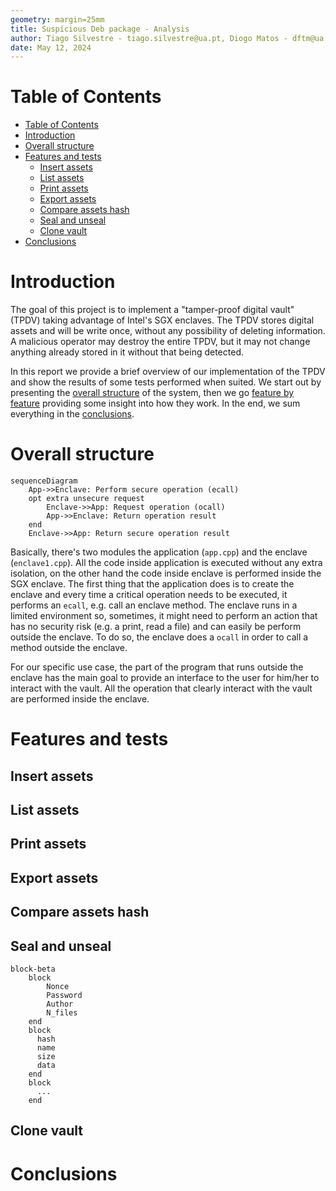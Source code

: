 ```yaml
---
geometry: margin=25mm
title: Suspicious Deb package - Analysis
author: Tiago Silvestre - tiago.silvestre@ua.pt, Diogo Matos - dftm@ua.pt, David Araujo - davidaraujo@ua.pt
date: May 12, 2024
---
```


# Table of Contents
- [Table of Contents](#table-of-contents)
- [Introduction](#introduction)
- [Overall structure](#overall-structure)
- [Features and tests](#features-and-tests)
  - [Insert assets](#insert-assets)
  - [List assets](#list-assets)
  - [Print assets](#print-assets)
  - [Export assets](#export-assets)
  - [Compare assets hash](#compare-assets-hash)
  - [Seal and unseal](#seal-and-unseal)
  - [Clone vault](#clone-vault)
- [Conclusions](#conclusions)


# Introduction
The goal of this project is to implement a "tamper-proof digital vault" (TPDV) taking advantage of Intel's SGX enclaves. The TPDV stores digital assets and will be write once, without any possibility of deleting information. A malicious operator may destroy the entire TPDV, but it may not change anything already stored in it without that being detected.

In this report we provide a brief overview of our implementation of the TPDV and show the results of some tests performed when suited. We start out by presenting the [overall structure](#overall-structure) of the system, then we go [feature by feature](#features-and-tests) providing some insight into how they work. In the end, we sum everything in the [conclusions](#conclusions).

# Overall structure
```mermaid
sequenceDiagram
    App->>Enclave: Perform secure operation (ecall)
    opt extra unsecure request
        Enclave->>App: Request operation (ocall)
        App->>Enclave: Return operation result
    end
    Enclave->>App: Return secure operation result
```

Basically, there's two modules the application (`app.cpp`) and the enclave (`enclave1.cpp`). All the code inside application is executed without any extra isolation, on the other hand the code inside enclave is performed inside the SGX enclave. The first thing that the application does is to create the enclave and every time a critical operation needs to be executed, it performs an `ecall`, e.g. call an enclave method. The enclave runs in a limited environment so, sometimes, it might need to perform an action that has no security risk (e.g. a print, read a file) and can easily be perform outside the enclave. To do so, the enclave does a `ocall` in order to call a method outside the enclave.

For our specific use case, the part of the program that runs outside the enclave has the main goal to provide an interface to the user for him/her to interact with the vault. All the operation that clearly interact with the vault are performed inside the enclave.

# Features and tests

## Insert assets

## List assets

## Print assets

## Export assets

## Compare assets hash

## Seal and unseal

```mermaid
block-beta
    block
        Nonce
        Password
        Author
        N_files
    end
    block
      hash
      name
      size
      data
    end
    block
      ...
    end
```

## Clone vault


# Conclusions